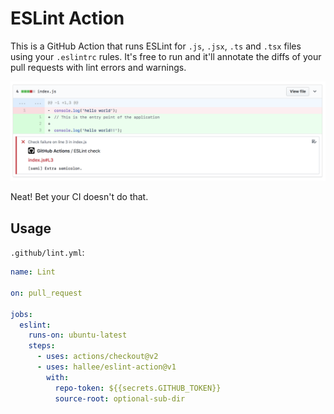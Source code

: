 # ESLint Action

This is a GitHub Action that runs ESLint for `.js`, `.jsx`, `.ts` and `.tsx` files using your `.eslintrc` rules. It's free to run and it'll annotate the diffs of your pull requests with lint errors and warnings.

![](screenshots/annotation.png)

Neat! Bet your CI doesn't do that.

## Usage

`.github/lint.yml`:

```yml
name: Lint

on: pull_request

jobs:
  eslint:
    runs-on: ubuntu-latest
    steps:
      - uses: actions/checkout@v2
      - uses: hallee/eslint-action@v1
        with:
          repo-token: ${{secrets.GITHUB_TOKEN}}
          source-root: optional-sub-dir
```
